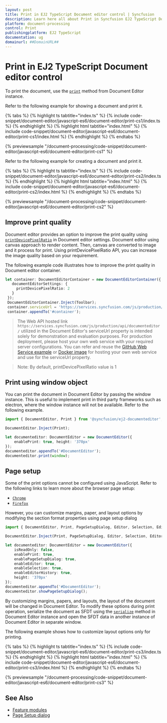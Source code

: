```yaml
---
layout: post
title: Print in EJ2 TypeScript Document editor control | Syncfusion
description: Learn here all about Print in Syncfusion EJ2 TypeScript Document editor control of Syncfusion Essential JS 2 and more.
platform: document-processing
control: Print 
publishingplatform: EJ2 TypeScript
documentation: ug
domainurl: ##DomainURL##
---
```


# Print in EJ2 TypeScript Document editor control

To print the document, use the [`print`](https://ej2.syncfusion.com/documentation/api/document-editor#print) method from Document Editor instance.

Refer to the following example for showing a document and print it.

 

 {% tabs %}
{% highlight ts tabtitle="index.ts" %}
{% include code-snippet/document-editor/javascript-es6/document-editor/print-cs1/index.ts %}
{% endhighlight %}
{% highlight html tabtitle="index.html" %}
{% include code-snippet/document-editor/javascript-es6/document-editor/print-cs1/index.html %}
{% endhighlight %}
{% endtabs %}
        
{% previewsample "/document-processing/code-snippet/document-editor/javascript-es6/document-editor/print-cs1" %}

Refer to the following example for creating a document and print it.

 

 {% tabs %}
{% highlight ts tabtitle="index.ts" %}
{% include code-snippet/document-editor/javascript-es6/document-editor/print-cs2/index.ts %}
{% endhighlight %}
{% highlight html tabtitle="index.html" %}
{% include code-snippet/document-editor/javascript-es6/document-editor/print-cs2/index.html %}
{% endhighlight %}
{% endtabs %}
        
{% previewsample "/document-processing/code-snippet/document-editor/javascript-es6/document-editor/print-cs2" %}

## Improve print quality

Document editor provides an option to improve the print quality using [`printDevicePixelRatio`](https://ej2.syncfusion.com/documentation/api/document-editor/documentEditorSettingsModel#printdevicepixelratio) in Document editor settings. Document editor using canvas approach to render content. Then, canvas are converted to image and it process for print. Using printDevicePixelRatio API, you can increase the image quality based on your requirement.

The following example code illustrates how to improve the print quality in Document editor container.

```ts
let container: DocumentEditorContainer = new DocumentEditorContainer({ enableToolbar: true, height: '590px',
   documentEditorSettings: {
     printDevicePixelRatio: 2
   }
 });
 DocumentEditorContainer.Inject(Toolbar);
 container.serviceUrl = 'https://services.syncfusion.com/js/production/api/documenteditor/';
 container.appendTo('#container');
```
> The Web API hosted link `https://services.syncfusion.com/js/production/api/documenteditor/` utilized in the Document Editor's serviceUrl property is intended solely for demonstration and evaluation purposes. For production deployment, please host your own web service with your required server configurations. You can refer and reuse the [GitHub Web Service example](https://github.com/SyncfusionExamples/EJ2-DocumentEditor-WebServices) or [Docker image](https://hub.docker.com/r/syncfusion/word-processor-server) for hosting your own web service and use for the serviceUrl property.

>Note: By default, printDevicePixelRatio value is 1

## Print using window object

You can print the document in Document Editor by passing the window instance. This is useful to implement print in third party frameworks such as electron, where the window instance will not be available. Refer to the following example.

```ts
import { DocumentEditor, Print } from '@syncfusion/ej2-documenteditor';

DocumentEditor.Inject(Print);

let documenteditor: DocumentEditor = new DocumentEditor({
    enablePrint: true, height: '370px'
});
documenteditor.appendTo('#DocumentEditor');
documenteditor.print(window);
```

## Page setup

Some of the print options cannot be configured using JavaScript. Refer to the following links to learn more about the browser page setup:

* [`Chrome`](https://support.google.com/chrome/answer/1069693?hl=en&visit_id=1-636335333734668335-3165046395&rd=1/)
* [`Firefox`](https://support.mozilla.org/en-US/kb/how-print-web-pages-firefox/)

However, you can customize margins, paper, and layout options by modifying the section format properties using page setup dialog

```ts
import { DocumentEditor, Print, PageSetupDialog, Editor, Selection, EditorHistory } from '@syncfusion/ej2-documenteditor';

DocumentEditor.Inject(Print, PageSetupDialog, Editor, Selection, EditorHistory);

let documenteditor: DocumentEditor = new DocumentEditor({
    isReadOnly: false,
    enablePrint: true,
    enablePageSetupDialog: true,
    enableEditor: true,
    enableSelection: true,
    enableEditorHistory: true,
    height: '370px'
});
documenteditor.appendTo('#DocumentEditor');
documenteditor.showPageSetupDialog();
```

By customizing margins, papers, and layouts, the layout of the document will be changed in Document Editor. To modify these options during print operation, serialize the document as SFDT using the [`serialize`](https://ej2.syncfusion.com/documentation/api/document-editor#serialize) method in Document Editor instance and open the SFDT data in another instance of Document Editor in separate window.

The following example shows how to customize layout options only for printing.

 

 {% tabs %}
{% highlight ts tabtitle="index.ts" %}
{% include code-snippet/document-editor/javascript-es6/document-editor/print-cs3/index.ts %}
{% endhighlight %}
{% highlight html tabtitle="index.html" %}
{% include code-snippet/document-editor/javascript-es6/document-editor/print-cs3/index.html %}
{% endhighlight %}
{% endtabs %}
        
{% previewsample "/document-processing/code-snippet/document-editor/javascript-es6/document-editor/print-cs3" %}

## See Also

* [Feature modules](./feature-module)
* [Page Setup dialog](./dialog#page-setup-dialog)
